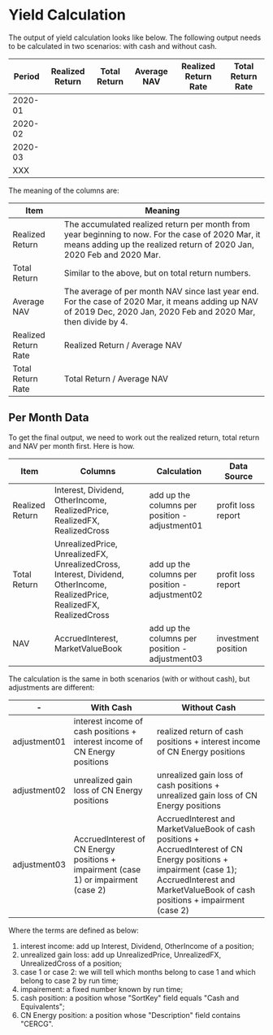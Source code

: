 # Yield Calculation

The output of yield calculation looks like below. The following output needs to be calculated in two scenarios: with cash and without cash.

Period | Realized Return | Total Return | Average NAV | Realized Return Rate | Total Return Rate
-------|-----------------|--------------|-------------|----------------------|-------------------
2020-01| | | | | |
2020-02| | | | | |
2020-03| | | | | |
XXX    | | | | | |

The meaning of the columns are:

Item | Meaning
-----|---------
Realized Return | The accumulated realized return per month from year beginning to now. For the case of 2020 Mar, it means adding up the realized return of 2020 Jan, 2020 Feb and 2020 Mar.
Total Return | Similar to the above, but on total return numbers.
Average NAV | The average of per month NAV since last year end. For the case of 2020 Mar, it means adding up NAV of 2019 Dec, 2020 Jan, 2020 Feb and 2020 Mar, then divide by 4.
Realized Return Rate | Realized Return / Average NAV
Total Return Rate | Total Return / Average NAV

## Per Month Data
To get the final output, we need to work out the realized return, total return and NAV per month first. Here is how.

Item | Columns | Calculation |Data Source
-----|--------|--------------|-----------
Realized Return | Interest, Dividend, OtherIncome, RealizedPrice, RealizedFX, RealizedCross | add up the columns per position - adjustment01 | profit loss report
Total Return | UnrealizedPrice, UnrealizedFX, UnrealizedCross, Interest, Dividend, OtherIncome, RealizedPrice, RealizedFX, RealizedCross | add up the columns per position - adjustment02 | profit loss report
NAV | AccruedInterest, MarketValueBook | add up the columns per position - adjustment03 | investment position

The calculation is the same in both scenarios (with or without cash), but adjustments are different:

-| With Cash | Without Cash
-|-----------|-------------
adjustment01 | interest income of cash positions + interest income of CN Energy positions | realized return of cash positions + interest income of CN Energy positions
adjustment02 | unrealized gain loss of CN Energy positions | unrealized gain loss of cash positions + unrealized gain loss of CN Energy positions
adjustment03 | AccruedInterest of CN Energy positions + impairment (case 1) or impairment (case 2) | AccruedInterest and MarketValueBook of cash positions + AccruedInterest of CN Energy positions + impairment (case 1); AccruedInterest and MarketValueBook of cash positions + impairment (case 2)

Where the terms are defined as below:

1. interest income: add up Interest, Dividend, OtherIncome of a position;
2. unrealized gain loss: add up UnrealizedPrice, UnrealizedFX, UnrealizedCross of a position;
3. case 1 or case 2: we will tell which months belong to case 1 and which belong to case 2 by run time;
4. impairement: a fixed number known by run time;
5. cash position: a position whose "SortKey" field equals "Cash and Equivalents";
6. CN Energy position: a position whose "Description" field contains "CERCG".
